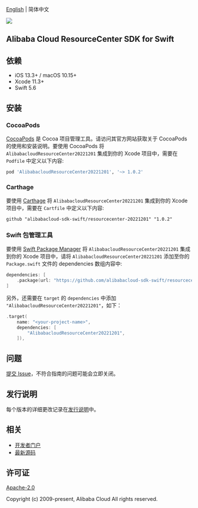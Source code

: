 [English](README.md) | 简体中文

![](https://aliyunsdk-pages.alicdn.com/icons/AlibabaCloud.svg)

## Alibaba Cloud ResourceCenter SDK for Swift

## 依赖

- iOS 13.3+ / macOS 10.15+
- Xcode 11.3+
- Swift 5.6

## 安装

### CocoaPods

[CocoaPods](https://cocoapods.org) 是 Cocoa 项目管理工具。请访问其官方网站获取关于 CocoaPods 的使用和安装说明。要使用 CocoaPods 将 `AlibabacloudResourceCenter20221201` 集成到你的 Xcode 项目中，需要在 `Podfile` 中定义以下内容:

```ruby
pod 'AlibabacloudResourceCenter20221201', '~> 1.0.2'
```

### Carthage

要使用 [Carthage](https://github.com/Carthage/Carthage) 将 `AlibabacloudResourceCenter20221201` 集成到你的 Xcode 项目中，需要在 `Cartfile` 中定义以下内容:

```ogdl
github "alibabacloud-sdk-swift/resourcecenter-20221201" "1.0.2"
```

### Swift 包管理工具

要使用 [Swift Package Manager](https://swift.org/package-manager/) 将 `AlibabacloudResourceCenter20221201` 集成到你的 Xcode 项目中，请将 `AlibabacloudResourceCenter20221201` 添加至你的 `Package.swift` 文件的 dependencies 数组内容中:

```swift
dependencies: [
    .package(url: "https://github.com/alibabacloud-sdk-swift/resourcecenter-20221201.git", from: "1.0.2")
]
```

另外，还需要在 `target` 的 `dependencies` 中添加 `"AlibabacloudResourceCenter20221201"`，如下：

```swift
.target(
    name: "<your-project-name>",
    dependencies: [
        "AlibabacloudResourceCenter20221201",
    ]),
```

## 问题

[提交 Issue](https://github.com/alibabacloud-sdk-swift/resourcecenter-20221201/issues/new)，不符合指南的问题可能会立即关闭。

## 发行说明

每个版本的详细更改记录在[发行说明](./ChangeLog.txt)中。

## 相关

* [开发者门户](https://next.api.aliyun.com/home)
* [最新源码](https://github.com/alibabacloud-sdk-swift/resourcecenter-20221201)

## 许可证

[Apache-2.0](http://www.apache.org/licenses/LICENSE-2.0)

Copyright (c) 2009-present, Alibaba Cloud All rights reserved.
